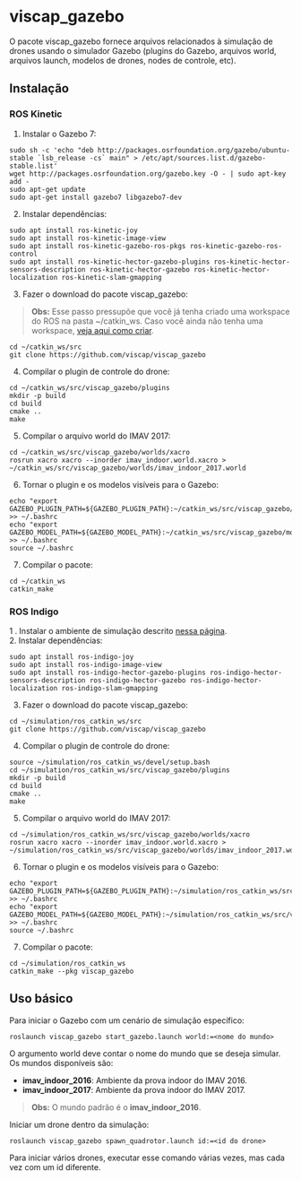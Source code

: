 # viscap_gazebo
O pacote viscap_gazebo fornece arquivos relacionados à simulação de drones usando o simulador Gazebo (plugins do Gazebo, 
arquivos world, arquivos launch, modelos de drones, nodes de controle, etc).

## Instalação

### ROS Kinetic
1. Instalar o Gazebo 7:
```
sudo sh -c 'echo "deb http://packages.osrfoundation.org/gazebo/ubuntu-stable `lsb_release -cs` main" > /etc/apt/sources.list.d/gazebo-stable.list'
wget http://packages.osrfoundation.org/gazebo.key -O - | sudo apt-key add -
sudo apt-get update
sudo apt-get install gazebo7 libgazebo7-dev
```
2. Instalar dependências:
```
sudo apt install ros-kinetic-joy
sudo apt install ros-kinetic-image-view
sudo apt install ros-kinetic-gazebo-ros-pkgs ros-kinetic-gazebo-ros-control
sudo apt install ros-kinetic-hector-gazebo-plugins ros-kinetic-hector-sensors-description ros-kinetic-hector-gazebo ros-kinetic-hector-localization ros-kinetic-slam-gmapping
```
3. Fazer o download do pacote viscap_gazebo:
> **Obs:** Esse passo pressupõe que você já tenha criado uma workspace do ROS na pasta ~/catkin_ws. Caso você ainda não tenha uma
  workspace, [veja aqui como criar](http://wiki.ros.org/catkin/Tutorials/create_a_workspace).
```
cd ~/catkin_ws/src
git clone https://github.com/viscap/viscap_gazebo
```
4. Compilar o plugin de controle do drone:
```
cd ~/catkin_ws/src/viscap_gazebo/plugins
mkdir -p build
cd build
cmake ..
make
```
5. Compilar o arquivo world do IMAV 2017:
```
cd ~/catkin_ws/src/viscap_gazebo/worlds/xacro
rosrun xacro xacro --inorder imav_indoor.world.xacro > ~/catkin_ws/src/viscap_gazebo/worlds/imav_indoor_2017.world 
```
6. Tornar o plugin e os modelos visíveis para o Gazebo:
```
echo "export GAZEBO_PLUGIN_PATH=${GAZEBO_PLUGIN_PATH}:~/catkin_ws/src/viscap_gazebo/plugins/build" >> ~/.bashrc
echo "export GAZEBO_MODEL_PATH=${GAZEBO_MODEL_PATH}:~/catkin_ws/src/viscap_gazebo/models" >> ~/.bashrc
source ~/.bashrc
```
7. Compilar o pacote:
```
cd ~/catkin_ws
catkin_make
```

### ROS Indigo
1 . Instalar o ambiente de simulação descrito [nessa página](https://github.com/viscap/arquivos_uteis/blob/master/tutoriais/install%20drone%20simulation.txt).  
2. Instalar dependências:
```
sudo apt install ros-indigo-joy
sudo apt install ros-indigo-image-view
sudo apt install ros-indigo-hector-gazebo-plugins ros-indigo-hector-sensors-description ros-indigo-hector-gazebo ros-indigo-hector-localization ros-indigo-slam-gmapping
```
3. Fazer o download do pacote viscap_gazebo:
```
cd ~/simulation/ros_catkin_ws/src
git clone https://github.com/viscap/viscap_gazebo
```
4. Compilar o plugin de controle do drone:
```
source ~/simulation/ros_catkin_ws/devel/setup.bash
cd ~/simulation/ros_catkin_ws/src/viscap_gazebo/plugins
mkdir -p build
cd build
cmake ..
make
```
5. Compilar o arquivo world do IMAV 2017:
```
cd ~/simulation/ros_catkin_ws/src/viscap_gazebo/worlds/xacro
rosrun xacro xacro --inorder imav_indoor.world.xacro > ~/simulation/ros_catkin_ws/src/viscap_gazebo/worlds/imav_indoor_2017.world 
```
6. Tornar o plugin e os modelos visíveis para o Gazebo:
```
echo "export GAZEBO_PLUGIN_PATH=${GAZEBO_PLUGIN_PATH}:~/simulation/ros_catkin_ws/src/viscap_gazebo/plugins/build" >> ~/.bashrc
echo "export GAZEBO_MODEL_PATH=${GAZEBO_MODEL_PATH}:~/simulation/ros_catkin_ws/src/viscap_gazebo/models" >> ~/.bashrc
source ~/.bashrc
```
7. Compilar o pacote:
```
cd ~/simulation/ros_catkin_ws
catkin_make --pkg viscap_gazebo
```

## Uso básico
Para iniciar o Gazebo com um cenário de simulação específico:
```
roslaunch viscap_gazebo start_gazebo.launch world:=<nome do mundo>
```
O argumento world deve contar o nome do mundo que se deseja simular. Os mundos disponíveis são:  
* **imav_indoor_2016**: Ambiente da prova indoor do IMAV 2016.
* **imav_indoor_2017**: Ambiente da prova indoor do IMAV 2017.  
> **Obs:** O mundo padrão é o **imav_indoor_2016**.

Iniciar um drone dentro da simulação:
```
roslaunch viscap_gazebo spawn_quadrotor.launch id:=<id do drone>
```
Para iniciar vários drones, executar esse comando várias vezes, mas cada vez com um id diferente.
